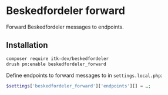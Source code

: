 # Beskedfordeler forward

Forward Beskedfordeler messages to endpoints.

## Installation

```sh
composer require itk-dev/beskedfordeler
drush pm:enable beskedfordeler_forward
```

Define endpoints to forward messages to in `settings.local.php`:

```php
$settings['beskedfordeler_forward']['endpoints'][] = …;
```
